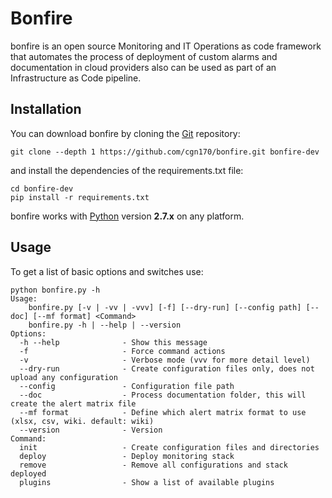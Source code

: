 # Bonfire

bonfire is an open source Monitoring and IT Operations as code framework that automates the process of deployment of custom alarms and documentation in cloud providers also can be used as part of an Infrastructure as Code pipeline.

Installation
----

You can download bonfire by cloning the [Git](https://github.com/cgn170/bonfire) repository:

    git clone --depth 1 https://github.com/cgn170/bonfire.git bonfire-dev

and install the dependencies of the requirements.txt file:

    cd bonfire-dev
    pip install -r requirements.txt

bonfire works with [Python](http://www.python.org/download/) version **2.7.x** on any platform.


Usage
----

To get a list of basic options and switches use:

    python bonfire.py -h
    Usage:
        bonfire.py [-v | -vv | -vvv] [-f] [--dry-run] [--config path] [--doc] [--mf format] <Command>
        bonfire.py -h | --help | --version
    Options:
      -h --help              - Show this message
      -f                     - Force command actions
      -v                     - Verbose mode (vvv for more detail level)
      --dry-run              - Create configuration files only, does not upload any configuration
      --config               - Configuration file path
      --doc                  - Process documentation folder, this will create the alert matrix file
      --mf format            - Define which alert matrix format to use (xlsx, csv, wiki. default: wiki)
      --version              - Version
    Command:
      init                   - Create configuration files and directories
      deploy                 - Deploy monitoring stack
      remove                 - Remove all configurations and stack deployed
      plugins                - Show a list of available plugins
